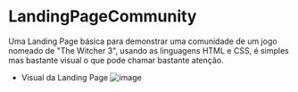 # LandingPageCommunity
Uma Landing Page básica para demonstrar uma comunidade de um jogo nomeado de "The Witcher 3", usando as linguagens HTML e CSS, é simples mas bastante visual o que pode chamar bastante atenção.

- Visual da Landing Page
![image](https://github.com/MariMari-Pacini/LadingPageCommunity/assets/102255019/c331f7a5-9c7b-42be-b521-75915c78af3e)
